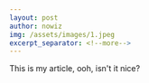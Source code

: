 ```yaml
---
layout: post
author: nowiz
img: /assets/images/1.jpeg
excerpt_separator: <!--more-->
---
```


This is my article, ooh, isn't it nice?

<!--more-->
